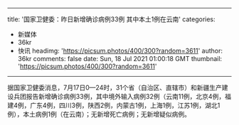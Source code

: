 
---
title: '国家卫健委：昨日新增确诊病例33例 其中本土1例在云南'
categories: 
 - 新媒体
 - 36kr
 - 快讯
headimg: 'https://picsum.photos/400/300?random=3611'
author: 36kr
comments: false
date: Sun, 18 Jul 2021 01:00:18 GMT
thumbnail: 'https://picsum.photos/400/300?random=3611'
---

<div>   
据国家卫健委消息，7月17日0—24时，31个省（自治区、直辖市）和新疆生产建设兵团报告新增确诊病例33例，其中境外输入病例32例（云南11例，北京4例，福建4例，广东4例，四川3例，陕西2例，内蒙古1例，上海1例，江苏1例，湖北1例），本土病例1例（在云南）；无新增死亡病例；无新增疑似病例。  
</div>
            